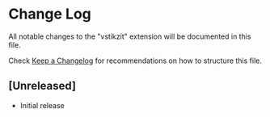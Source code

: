 # Change Log

All notable changes to the "vstikzit" extension will be documented in this file.

Check [Keep a Changelog](http://keepachangelog.com/) for recommendations on how to structure this file.

## [Unreleased]

- Initial release